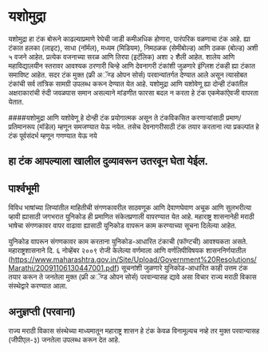 # यशोमुद्रा

यशोमुद्रा हा टंक बोरूने काढल्याप्रमाणे रेघेची जाडी कमीअधिक होणारा, पारंपरिक वळणाचा टंक आहे. 
ह्या टंकात हलका (लाइट), साधा (नॉर्मल), मध्यम (मिडियम), निमठळक (सेमीबोल्ड) आणि ठळक (बोल्ड) अशी ५ वजने आहेत. प्रत्येक वजनाच्या सरळ आणि तिरपा (इटॅलिक) अशा २ शैली आहेत.
शालेय आणि महाविद्यालयीन स्तरावर आवश्यक ठरणारी चिन्हे आणि देवनागरी टंकांशी जुळणारे इंग्लिश टंकही ह्या टंकात समाविष्ट आहेत.
सदर टंक मुक्त (फ्री अॅण्ड ओपन सोर्स) परवान्यांतर्गत देण्यात आले असून त्यासोबत टंकांची सर्व तांत्रिक सामग्री उपलब्ध करून देण्यात येत आहे.
यशोमुद्रा आणि यशोवेणू ह्या दोन्ही टंकांतील अक्षराकारांची रुंदी जवळपास समान असल्याने मांडणीत फारसा बदल न करता हे टंक एकमेकांऐवजी वापरता येतात.

####यशोमुद्रा आणि यशोवेणू हे दोन्ही टंक प्रयोगात्मक असून ते टंकविकसित करणाऱ्यांसाठी प्रमाण/ प्रतिमानरूप (मॉडेल) म्हणून समजण्यात येऊ नयेत. तसेच देवनागरीसाठी टंक तयार करताना त्या प्रकल्पांत हे टंक पूर्वसंदर्भ म्हणून गणण्यात येऊ नये

## हा टंक आपल्याला खालील दुव्यावरून उतरवून घेता येईल.

## पार्श्वभूमी
विविध भाषांच्या लिप्यांतील माहितीची संगणकावरील साठवणूक आणि देवाणघेवाण अचूक आणि सुलभरीत्या व्हावी ह्यासाठी जगभरात युनिकोड ही प्रमाणित संकेतप्रणाली वापरण्यात येत आहे. महाराष्ट्र शासनानेही मराठी भाषेचा संगणकावर वापर वाढावा ह्यासाठी युनिकोड वापरून काम करण्याच्या सूचना दिलेल्या आहेत.

युनिकोड वापरून संगणकावर काम करताना युनिकोड-आधारित टंकाची (फॉण्टची) आवश्यकता असते. महाराष्ट्रशासनाने दि. ६ नोव्हेंबर २००९ रोजी केलेल्या वर्णमाला आणि वर्णलिपीविषयक शासननिर्णयातील  (https://www.maharashtra.gov.in/Site/Upload/Government%20Resolutions/Marathi/20091106130447001.pdf) सूचनांशी जुळणारे युनिकोड-आधारित काही उत्तम टंक तयार करून ते जनतेला मुक्त (फ्री अॅण्ड ओपन सोर्स) परवान्यासह द्यावे असा विचार राज्य मराठी विकास संस्थेद्वारे करण्यात आला.

## अनुज्ञप्ती (परवाना)
राज्य मराठी विकास संस्थेच्या माध्यमातून महाराष्ट्र शासन हे टंक केवळ विनामूल्यच नव्हे तर मुक्त परवान्यासह (जीपीएल-३) जनतेला उपलब्ध करून देत आहे.

